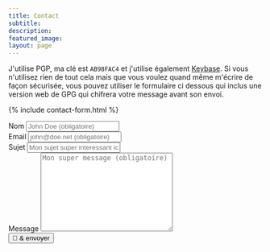 ```yaml
---
title: Contact
subtitle:
description:
featured_image:
layout: page
---
```


J'utilise PGP, ma clé est `AB98FAC4` et j'utilise également [Keybase](https://keybase.io/clawfire). Si vous n'utilisez rien de tout cela mais que vous voulez quand même m'écrire de façon sécurisée, vous pouvez utiliser le formulaire ci dessous qui inclus une version web de GPG qui chifrera votre message avant son envoi.

{% include contact-form.html %}

<form action="" id="contact-form">
  <div class="input-group">
    <label for="nom">Nom</label>
    <input type="text" placeholder="John Doe (obligatoire)" required name="nom">
  </div>
  <div class="input-group">
    <label for="email">Email</label>
    <input type="email" placeholder="john@doe.net (obligatoire)" required name="email">
  </div>
  <div class="input-group">
    <label for="sujet">Sujet</label>
    <input type="text" name="sujet" placeholder="Mon sujet super interessant ici (optionnel)">
  </div>
  <div class="textarea-group">
    <label for="">Message</label>
    <textarea name="message" id="" cols="30" rows="10" required placeholder="Mon super message (obligatoire)"></textarea>
  </div>
  <div class="button-group">
    <button type="submit">🔐 & envoyer</button>
  </div>
</form>
